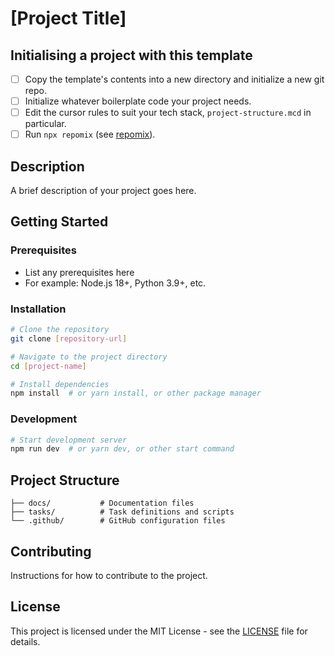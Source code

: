 # [Project Title]

## Initialising a project with this template

- [ ] Copy the template's contents into a new directory and initialize a new git repo.
- [ ] Initialize whatever boilerplate code your project needs.
- [ ] Edit the cursor rules to suit your tech stack, `project-structure.mcd` in particular.
- [ ] Run `npx repomix` (see [repomix](https://github.com/yamadashy/repomix)).

## Description

A brief description of your project goes here.

## Getting Started

### Prerequisites

- List any prerequisites here
- For example: Node.js 18+, Python 3.9+, etc.

### Installation

```bash
# Clone the repository
git clone [repository-url]

# Navigate to the project directory
cd [project-name]

# Install dependencies
npm install  # or yarn install, or other package manager
```

### Development

```bash
# Start development server
npm run dev  # or yarn dev, or other start command
```

## Project Structure

```
├── docs/           # Documentation files
├── tasks/          # Task definitions and scripts
└── .github/        # GitHub configuration files
```

## Contributing

Instructions for how to contribute to the project.

## License

This project is licensed under the MIT License - see the [LICENSE](LICENSE) file for details.
